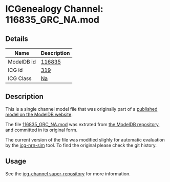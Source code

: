 # ICGenealogy Channel: 116835\_GRC\_NA.mod

## Details

Name | Description
---- | -----------
ModelDB id | [116835](http://senselab.med.yale.edu/ModelDB/ShowModel.cshtml?model=116835)
ICG id | [319](http://icg.neurotheory.ox.ac.uk/channels/2/319)
ICG Class | [Na](http://icg.neurotheory.ox.ac.uk/channels/2)

## Description

This is a single channel model file that was originally part of a [published model on the ModelDB website](http://senselab.med.yale.edu/ModelDB/ShowModel.cshtml?model=116835).


The file [116835\_GRC\_NA.mod](116835_GRC_NA.mod) was extrated from [the ModelDB repository](http://senselab.med.yale.edu/ModelDB/ShowModel.cshtml?model=116835), and committed in its original form.

The current version of the file was modified slighly for automatic evaluation by the [icg-nrn-sim](https://github.com/icgenealogy/icg-nrn-sim) tool. To find the original please check the git history.


## Usage

See the [icg-channel super-repository](https://github.com/icgenealogy/icg-channels) for more information.